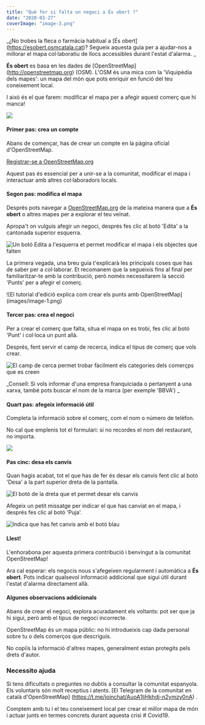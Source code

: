 ```yaml
---
title: "Què fer si falta un negoci a És obert ?"
date: "2020-03-27"
coverImage: "image-3.png"
---
```


_¿No trobes la fleca o farmàcia habitual a [És obert] (https://esobert.osmcatala.cat)? Segueix aquesta guia per a ajudar-nos a millorar el mapa col·laboratiu de llocs accessibles durant l'estat d'alarma.
_

**És obert** es basa en les dades de [OpenStreetMap] (http://openstreetmap.org) (OSM). L'OSM és una mica com la 'Viquipèdia dels mapes': un mapa del món que pots enriquir en funció del teu coneixement local.

I això és el que farem: modificar el mapa per a afegir aquest comerç que hi manca!

![](images/décor-facebook-1024x399.png)

#### Primer pas: crea un compte

Abans de començar, has de crear un compte en la pàgina oficial d'OpenStreetMap.

[Registrar-se a OpenStreetMap.org](https://www.openstreetmap.org/user/new)

Aquest pas és essencial per a unir-se a la comunitat, modificar el mapa i interactuar amb altres col·laboradors locals.

#### Segon pas: modifica el mapa

Després pots navegar a [OpenStreetMap.org](https://www.openstreetmap.org) de la mateixa manera que a **És obert** o altres mapes per a explorar el teu veïnat.

Apropa't on vulguis afegir un negoci, després fes clic al botó 'Edita' a la cantonada superior esquerra.

![Un botó Edita a l'esquerra et permet modificar el mapa i els objectes que falten](images/image.png)

La primera vegada, una breu guia t'explicarà les principals coses que has de saber per a col·laborar. Et recomanem que la segueixis fins al final per familiaritzar-te amb la contribució, però només necessitarem la secció 'Punts' per a afegir el comerç.

![El tutorial d'edició explica com crear els punts amb OpenStreetMap] (images/image-1.png)

#### Tercer pas: crea el negoci

Per a crear el comerç que falta, situa el mapa on es trobi, fes clic al botó 'Punt' i col·loca un punt allà.

Després, fent servir el camp de recerca, indica el tipus de comerç que vols crear.

![El camp de cerca permet trobar fàcilment els categories dels comerçps que es creen](images/image-3.png)

_Consell: Si vols informar d'una empresa franquiciada o pertanyent a una xarxa, també pots buscar el nom de la marca (per exemple 'BBVA') _

#### Quart pas: afegeix informació útil

Completa la informació sobre el comerç, com el nom o número de telèfon.

No cal que emplenis tot el formulari: si no recordes el nom del restaurant, no importa.

![](images/image-4.png)

#### Pas cinc: desa els canvis

Quan hagis acabat, tot el que has de fer és desar els canvis fent clic al botó 'Desa' a la part superior dreta de la pantalla.

![El botó de la dreta que et permet desar els canvis](images/image-5.png)

Afegeix un petit missatge per indicar el que has canviat en el mapa, i després fes clic al botó 'Puja'.

![Indica que has fet canvis amb el botó blau](images/image-6.png)

#### Llest!

L'enhorabona per aquesta primera contribució i benvingut a la comunitat OpenStreetMap!

Ara cal esperar: els negocis nous s'afegeixen regularment i automàtica a **És obert**. Pots indicar qualsevol informació addicional que sigui útil durant l'estat d'alarma directament allà.

#### Algunes observacions addicionals

Abans de crear el negoci, explora acuradament els voltants: pot ser que ja hi sigui, però amb el tipus de negoci incorrecte.

OpenStreetMap és un mapa públic: no hi introdueixis cap dada personal sobre tu o dels comerços que descriguis.

No copiïs la informació d'altres mapes, generalment estan protegits pels drets d'autor.

### Necessito ajuda

Si tens dificultats o preguntes no dubtis a consultar la comunitat espanyola. Els voluntaris són molt receptius i atents. [El Telegram de la comunitat en català d'OpenStreetMap] (https://t.me/joinchat/AuoA1ljHkhdj-n2ymzy0nA) .

Comptem amb tu i el teu coneixement local per crear el millor mapa de món i actuar junts en termes concrets durant aquesta crisi # Covid19.
